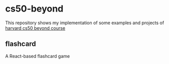 # cs50-beyond
This repository shows my implementation of some examples and projects of [harvard cs50 beyond course](https://cs50.harvard.edu/beyond/2019/) 
## flashcard
A React-based flashcard game
